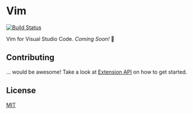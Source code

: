 # Vim

[![Build Status](https://travis-ci.org/VSCodeVim/Vim.svg?branch=master)](https://travis-ci.org/VSCodeVim/Vim)

Vim for Visual Studio Code. *Coming Soon!* :gift:

## Contributing

... would be awesome! Take a look at [Extension API](https://code.visualstudio.com/docs/extensionAPI/overview) on how to get started.

## License
[MIT](LICENSE.txt)
